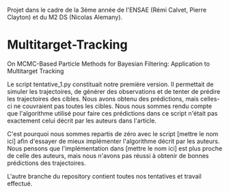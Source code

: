 Projet dans le cadre de la 3ème année de l'ENSAE (Rémi Calvet, Pierre Clayton) et du M2 DS (Nicolas Alemany).

# Multitarget-Tracking
On MCMC-Based Particle Methods for Bayesian Filtering: Application to Multitarget Tracking


Le script tentative_1.py constituait notre première version. Il permettait de simuler les trajectoires, de générer des observations et de tenter de prédire les trajectoires des cibles. Nous avons obtenu des prédictions, mais celles-ci ne couvraient pas toutes les cibles. Nous nous sommes rendu compte que l'algorithme utilisé pour faire ces prédictions dans ce script n'était pas exactement celui décrit par les auteurs dans l'article.

C'est pourquoi nous sommes repartis de zéro avec le script [mettre le nom ici] afin d'essayer de mieux implémenter l'algorithme décrit par les auteurs. Nous pensons que l'implémentation dans [mettre le nom ici] est plus proche de celle des auteurs, mais nous n'avons pas réussi à obtenir de bonnes prédictions des trajectoires.

L'autre branche du repository contient toutes nos tentatives et travail effectué.
